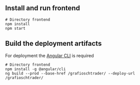 
## Install and run frontend
```
# Directory frontend
npm install
npm start
```
## Build the deployment artifacts
For deployment the [Angular CLI](//cli.angular.io/) is required
```
# Directory frontend
npm install -g @angular/cli
ng build --prod --base-href /grafioschtrader/ --deploy-url /grafioschtrader/
```
